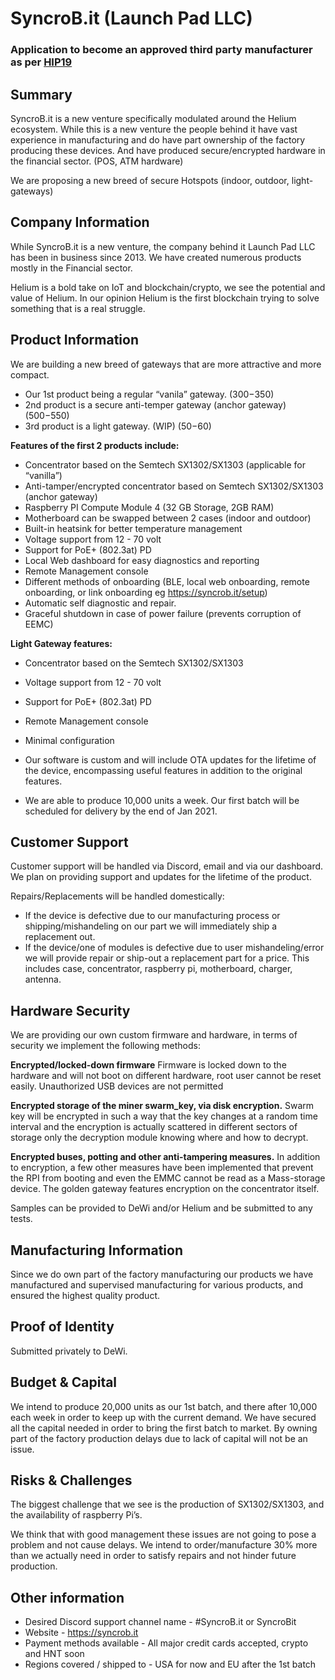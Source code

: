 # SyncroB.it (Launch Pad LLC)
### Application to become an approved third party manufacturer as per [HIP19](https://github.com/helium/HIP/blob/master/0019-third-party-manufacturers.md)

## Summary

SyncroB.it is a new venture specifically modulated around the Helium ecosystem. While this is a new venture the people behind it have vast experience in manufacturing and do have part ownership of the factory producing these devices. And have produced secure/encrypted hardware in the financial sector. (POS, ATM hardware)

We are proposing a new breed of secure Hotspots (indoor, outdoor, light-gateways)

## Company Information

While SyncroB.it is a new venture, the company behind it Launch Pad LLC has been in business since 2013. We have created numerous products mostly in the Financial sector.

Helium is a bold take on IoT and blockchain/crypto, we see the potential and value of Helium. In our opinion Helium is the first blockchain trying to solve something that is a real struggle.

## Product Information

We are building a new breed of gateways that are more attractive and more compact.
* Our 1st product being a regular “vanila” gateway. ($300-$350)
* 2nd product is a secure anti-temper gateway (anchor gateway) ($500-$550)
* 3rd product is a light gateway. (WIP) ($50-$60)

**Features of the first 2 products include:**
* Concentrator based on the Semtech SX1302/SX1303 (applicable for “vanilla”)
* Anti-tamper/encrypted concentrator based on Semtech SX1302/SX1303 (anchor gateway)
* Raspberry PI Compute Module 4 (32 GB Storage, 2GB RAM)   
* Motherboard can be swapped between 2 cases (indoor and outdoor)
* Built-in heatsink for better temperature management
* Voltage support from 12 - 70 volt
* Support for PoE+ (802.3at) PD
* Local Web dashboard for easy diagnostics and reporting
* Remote Management console
* Different methods of onboarding (BLE, local web onboarding, remote onboarding, or link onboarding eg https://syncrob.it/setup)
* Automatic self diagnostic and repair.
* Graceful shutdown in case of power failure (prevents corruption of EEMC) 

**Light Gateway features:**
* Concentrator based on the Semtech SX1302/SX1303 
* Voltage support from 12 - 70 volt
* Support for PoE+ (802.3at) PD
* Remote Management console
* Minimal configuration

* Our software is custom and will include OTA updates for the lifetime of the device, encompassing useful features in addition to the original features.

* We are able to produce 10,000 units a week. Our first batch will be scheduled for delivery by the end of Jan 2021.

## Customer Support

Customer support will be handled via Discord, email and via our dashboard. We plan on providing support and updates for the lifetime of the product. 

Repairs/Replacements will be handled domestically:
* If the device is defective due to our manufacturing process or shipping/mishandeling on our part we will immediately ship a replacement out.
* If the device/one of modules is defective due to user mishandeling/error we will provide repair or ship-out a replacement part for a price. This includes case, concentrator, raspberry pi, motherboard, charger, antenna.  

## Hardware Security

We are providing our own custom firmware and hardware, in terms of security we implement the following methods:

**Encrypted/locked-down firmware**
Firmware is locked down to the hardware and will not boot on different hardware, root user cannot be reset easily. Unauthorized USB devices are not permitted 

**Encrypted storage of the miner swarm_key, via disk encryption.** 
Swarm key will be encrypted in such a way that the key changes at a random time interval and the encryption is actually scattered in different sectors of storage only the decryption module knowing where and how to decrypt. 

**Encrypted buses, potting and other anti-tampering measures.**
In addition to encryption, a few other measures have been implemented that prevent the RPI from booting and even the EMMC cannot be read as a Mass-storage device.
The golden gateway features encryption on the concentrator itself.

Samples can be provided to DeWi and/or Helium and be submitted to any tests.

## Manufacturing Information

Since we do own part of the factory manufacturing our products we have manufactured and supervised manufacturing for various products, and ensured the highest quality product.  


## Proof of Identity

Submitted privately to DeWi.


## Budget & Capital

We intend to produce 20,000 units as our 1st batch, and there after 10,000 each week in order to keep up with the current demand. We have secured all the capital needed in order to bring the first batch to market. By owning part of the factory production delays due to lack of capital will not be an issue.  


## Risks & Challenges

The biggest challenge that we see is the production of SX1302/SX1303, and the availability of raspberry Pi’s. 

We think that with good management these issues are not going to pose a problem and not cause delays. We intend to order/manufacture 30% more than we actually need in order to satisfy repairs and not hinder future production.  

## Other information

* Desired Discord support channel name - #SyncroB.it or SyncroBit
* Website - https://syncrob.it
* Payment methods available - All major credit cards accepted, crypto and HNT soon
* Regions covered / shipped to - USA for now and EU after the 1st batch

